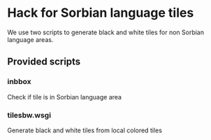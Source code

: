 # Hack for Sorbian language tiles

We use two scripts to generate black and white tiles for non Sorbian
language areas.

## Provided scripts

### inbbox
Check if tile is in Sorbian language area

### tilesbw.wsgi
Generate black and white tiles from local colored tiles
